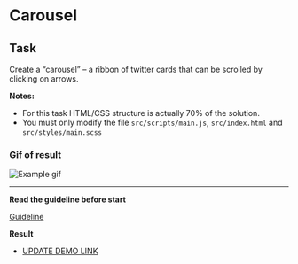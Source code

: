 # Carousel

## Task

Create a “carousel” – a ribbon of twitter cards that can be scrolled by clicking on arrows.

**Notes:**

- For this task HTML/CSS structure is actually 70% of the solution.
- You must only modify the file `src/scripts/main.js`, `src/index.html` and `src/styles/main.scss`

### Gif of result
![Example gif](./example/example.gif)

---
**Read the guideline before start** 

[Guideline](https://github.com/mate-academy/js_task-DOM-guideline)

**Result**

- [UPDATE DEMO LINK](https://BorisovecViktor.github.io/js_task-carousel-DOM/)
